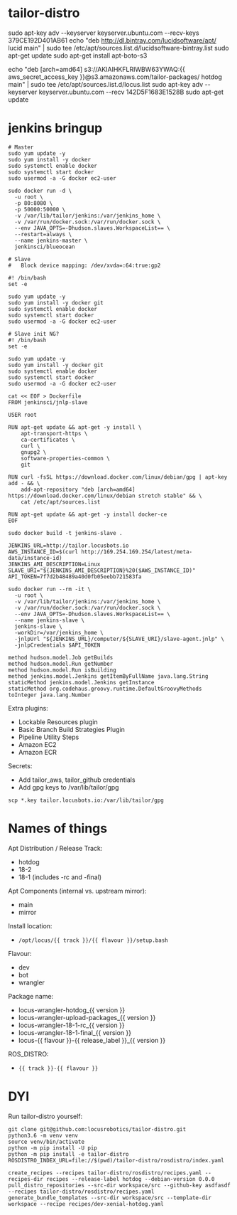 # tailor-distro

sudo apt-key adv --keyserver keyserver.ubuntu.com --recv-keys 379CE192D401AB61
echo "deb http://dl.bintray.com/lucidsoftware/apt/ lucid main" | sudo tee /etc/apt/sources.list.d/lucidsoftware-bintray.list
sudo apt-get update
sudo apt-get install apt-boto-s3

echo "deb [arch=amd64] s3://AKIAIHKFLRIWBW63YWAQ:{{ aws_secret_access_key }}@s3.amazonaws.com/tailor-packages/ hotdog main" | sudo tee /etc/apt/sources.list.d/locus.list
sudo apt-key adv --keyserver keyserver.ubuntu.com --recv 142D5F1683E1528B
sudo apt-get update

# jenkins bringup

```
# Master
sudo yum update -y
sudo yum install -y docker
sudo systemctl enable docker
sudo systemctl start docker
sudo usermod -a -G docker ec2-user

sudo docker run -d \
  -u root \
  -p 80:8080 \
  -p 50000:50000 \
  -v /var/lib/tailor/jenkins:/var/jenkins_home \
  -v /var/run/docker.sock:/var/run/docker.sock \
  --env JAVA_OPTS=-Dhudson.slaves.WorkspaceList== \
  --restart=always \
  --name jenkins-master \
  jenkinsci/blueocean

# Slave
# 	Block device mapping: /dev/xvda=:64:true:gp2

#! /bin/bash
set -e

sudo yum update -y
sudo yum install -y docker git
sudo systemctl enable docker
sudo systemctl start docker
sudo usermod -a -G docker ec2-user

# Slave init NG?
#! /bin/bash
set -e

sudo yum update -y
sudo yum install -y docker git
sudo systemctl enable docker
sudo systemctl start docker
sudo usermod -a -G docker ec2-user

cat << EOF > Dockerfile
FROM jenkinsci/jnlp-slave

USER root

RUN apt-get update && apt-get -y install \
    apt-transport-https \
    ca-certificates \
    curl \
    gnupg2 \
    software-properties-common \
    git

RUN curl -fsSL https://download.docker.com/linux/debian/gpg | apt-key add - && \
    add-apt-repository "deb [arch=amd64] https://download.docker.com/linux/debian stretch stable" && \
    cat /etc/apt/sources.list

RUN apt-get update && apt-get -y install docker-ce
EOF

sudo docker build -t jenkins-slave .

JENKINS_URL=http://tailor.locusbots.io
AWS_INSTANCE_ID=$(curl http://169.254.169.254/latest/meta-data/instance-id)
JENKINS_AMI_DESCRIPTION=Linux
SLAVE_URI="${JENKINS_AMI_DESCRIPTION}%20($AWS_INSTANCE_ID)"
API_TOKEN=7f7d2b48489a40d0fb05eebb721583fa

sudo docker run --rm -it \
  -u root \
  -v /var/lib/tailor/jenkins:/var/jenkins_home \
  -v /var/run/docker.sock:/var/run/docker.sock \
  --env JAVA_OPTS=-Dhudson.slaves.WorkspaceList== \
  --name jenkins-slave \
  jenkins-slave \
  -workDir=/var/jenkins_home \
  -jnlpUrl "${JENKINS_URL}/computer/${SLAVE_URI}/slave-agent.jnlp" \
  -jnlpCredentials $API_TOKEN
```

```
method hudson.model.Job getBuilds
method hudson.model.Run getNumber
method hudson.model.Run isBuilding
method jenkins.model.Jenkins getItemByFullName java.lang.String
staticMethod jenkins.model.Jenkins getInstance
staticMethod org.codehaus.groovy.runtime.DefaultGroovyMethods toInteger java.lang.Number
```

Extra plugins:
- Lockable Resources plugin
- Basic Branch Build Strategies Plugin
- Pipeline Utility Steps
- Amazon EC2
- Amazon ECR

Secrets:
- Add tailor_aws, tailor_github credentials
- Add gpg keys to /var/lib/tailor/gpg
```
scp *.key tailor.locusbots.io:/var/lib/tailor/gpg
```

# Names of things

Apt Distribution / Release Track:

- hotdog
- 18-2
- 18-1 (includes -rc and -final)

Apt Components (internal vs. upstream mirror):

- main
- mirror

Install location:

- `/opt/locus/{{ track }}/{{ flavour }}/setup.bash`

Flavour:

- dev
- bot
- wrangler

Package name:

- locus-wrangler-hotdog_{{ version }}
- locus-wrangler-upload-packages_{{ version }}
- locus-wrangler-18-1-rc_{{ version }}
- locus-wrangler-18-1-final_{{ version }}
- locus-{{ flavour }}-{{ release_label }}_{{ version }}

ROS_DISTRO:

- `{{ track }}-{{ flavour }}`

# DYI

Run tailor-distro yourself:

```
git clone git@github.com:locusrobotics/tailor-distro.git
python3.6 -m venv venv
source venv/bin/activate
python -m pip install -U pip
python -m pip install -e tailor-distro
ROSDISTRO_INDEX_URL=file://$(pwd)/tailor-distro/rosdistro/index.yaml

create_recipes --recipes tailor-distro/rosdistro/recipes.yaml --recipes-dir recipes --release-label hotdog --debian-version 0.0.0
pull_distro_repositories --src-dir workspace/src --github-key asdfasdf --recipes tailor-distro/rosdistro/recipes.yaml
generate_bundle_templates --src-dir workspace/src --template-dir workspace --recipe recipes/dev-xenial-hotdog.yaml


```
